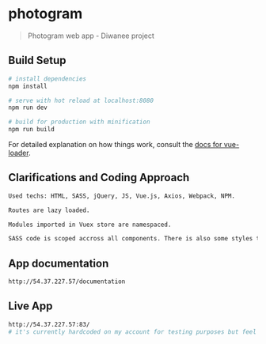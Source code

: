 # photogram

> Photogram web app - Diwanee project

## Build Setup

``` bash
# install dependencies
npm install

# serve with hot reload at localhost:8080
npm run dev

# build for production with minification
npm run build
```

For detailed explanation on how things work, consult the [docs for vue-loader](http://vuejs.github.io/vue-loader).

## Clarifications and Coding Approach

``` bash
Used techs: HTML, SASS, jQuery, JS, Vue.js, Axios, Webpack, NPM.

Routes are lazy loaded.

Modules imported in Vuex store are namespaced.

SASS code is scoped accross all components. There is also some styles that are shared accross all App and is imported in App.vue (main.scss). Classes with styles that are shared have prefix 'c-' for component so be very careful if you decide to change them. All others that are scoped have prefixes: 'a-' for atom, 'm-' for molecule and 'o-' for organism (Atomic Design Methodology). Changes on them will reflect only on specific component. There is also settings.scss (variables, functions and mixins) which are imported in every component so it can be used.
```

## App documentation

``` bash
http://54.37.227.57/documentation
```

## Live App

``` bash
http://54.37.227.57:83/
# it's currently hardcoded on my account for testing purposes but feel free to register your own account 
```
